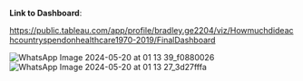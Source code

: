 **Link to Dashboard**:  

https://public.tableau.com/app/profile/bradley.ge2204/viz/Howmuchdideachcountryspendonhealthcare1970-2019/FinalDashboard

![WhatsApp Image 2024-05-20 at 01 13 39_f0880026](https://github.com/BradleyGe/Health-Care-Expenditure-Tableau-Project-/assets/141160516/f6841d13-2282-4b1a-82b8-15ffed5eb23f)
![WhatsApp Image 2024-05-20 at 01 13 27_3d27fffa](https://github.com/BradleyGe/Health-Care-Expenditure-Tableau-Project-/assets/141160516/8d93ad63-0e23-4ca3-b856-0361c9d29307)
